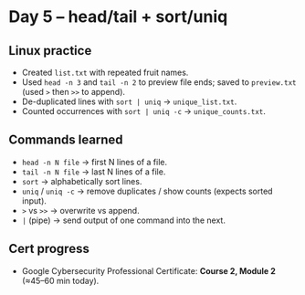 # Day 5 – head/tail + sort/uniq

## Linux practice
- Created `list.txt` with repeated fruit names.
- Used `head -n 3` and `tail -n 2` to preview file ends; saved to `preview.txt` (used `>` then `>>` to append).
- De-duplicated lines with `sort | uniq` → `unique_list.txt`.
- Counted occurrences with `sort | uniq -c` → `unique_counts.txt`.

## Commands learned
- `head -n N file` → first N lines of a file.
- `tail -n N file` → last N lines of a file.
- `sort` → alphabetically sort lines.
- `uniq` / `uniq -c` → remove duplicates / show counts (expects sorted input).
- `>` vs `>>` → overwrite vs append.
- `|` (pipe) → send output of one command into the next.

## Cert progress
- Google Cybersecurity Professional Certificate: **Course 2, Module 2** (≈45–60 min today).
